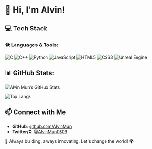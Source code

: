 # 👋 Hi, I'm Alvin!

## 💻 Tech Stack

### 🛠 Languages & Tools:
![C](https://img.shields.io/badge/C-00599C?style=for-the-badge&logo=c&logoColor=white)
![C++](https://img.shields.io/badge/C%2B%2B-00599C?style=for-the-badge&logo=c%2B%2B&logoColor=white)
![Python](https://img.shields.io/badge/Python-3776AB?style=for-the-badge&logo=python&logoColor=white)
![JavaScript](https://img.shields.io/badge/JavaScript-F7DF1E?style=for-the-badge&logo=javascript&logoColor=black)
![HTML5](https://img.shields.io/badge/HTML5-E34F26?style=for-the-badge&logo=html5&logoColor=white)
![CSS3](https://img.shields.io/badge/CSS3-1572B6?style=for-the-badge&logo=css3&logoColor=white)
![Unreal Engine](https://img.shields.io/badge/Unreal%20Engine-0E1128?style=for-the-badge&logo=unreal-engine&logoColor=white)

## 📊 GitHub Stats:
![Alvin Mun's GitHub Stats](https://github-readme-stats.vercel.app/api?username=alvinmun&show_icons=true&theme=radical)

![Top Langs](https://github-readme-stats.vercel.app/api/top-langs/?username=alvinmun&layout=compact&theme=radical)

## 📫 Connect with Me

- **GitHub**: [github.com/AlvinMun](https://github.com/AlvinMun)
- **Twitter/X**: [@AlvinMun0809](https://twitter.com/AlvinMun0809)

🚀 Always building, always innovating. Let's change the world! 🌍
